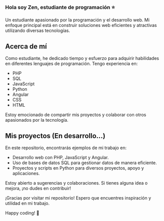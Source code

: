 ### Hola soy Zen, estudiante de programación ⭐

Un estudiante apasionado por la programación y el desarrollo web. Mi enfoque principal está en construir soluciones web eficientes y atractivas utilizando diversas tecnologías.

## Acerca de mí

Como estudiante, he dedicado tiempo y esfuerzo para adquirir habilidades en diferentes lenguajes de programación. Tengo experiencia en:

- PHP
- SQL
- JavaScript
- Python
- Angular
- CSS
- HTML

Estoy emocionado de compartir mis proyectos y colaborar con otros apasionados por la tecnología.

## Mis proyectos (En desarrollo...)

En este repositorio, encontrarás ejemplos de mi trabajo en:

- Desarrollo web con PHP, JavaScript y Angular.
- Uso de bases de datos SQL para gestionar datos de manera eficiente.
- Proyectos y scripts en Python para diversos proyectos, apoyo y aplicaciones.

Estoy abierto a sugerencias y colaboraciones. Si tienes alguna idea o mejora, ¡no dudes en contribuir!


¡Gracias por visitar mi repositorio! Espero que encuentres inspiración y utilidad en mi trabajo.

Happy coding! 🚀
<!--
**Zenxlk/Zenxlk** is a ✨ _special_ ✨ repository because its `README.md` (this file) appears on your GitHub profile.

Here are some ideas to get you started:

- 🔭 I’m currently working on ...
- 🌱 I’m currently learning ...
- 👯 I’m looking to collaborate on ...
- 🤔 I’m looking for help with ...
- 💬 Ask me about ...
- 📫 How to reach me: ...
- 😄 Pronouns: ...
- ⚡ Fun fact: ...
-->
